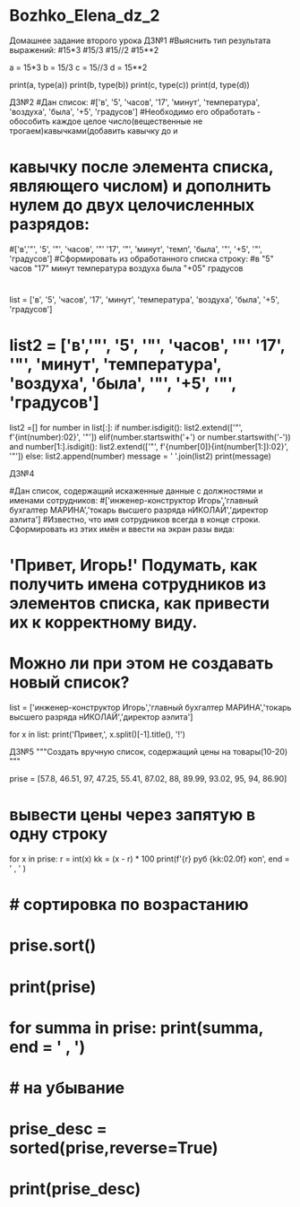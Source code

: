 # Bozhko_Elena_dz_2
Домашнее задание второго урока
ДЗ№1
#Выяснить тип результата выражений:
#15*3
#15/3
#15//2
#15**2

a = 15*3
b = 15/3
c = 15//3
d = 15**2

print(a, type(a))
print(b, type(b))
print(c, type(c))
print(d, type(d))


ДЗ№2
#Дан список:
#['в', '5', 'часов', '17', 'минут', 'температура', 'воздуха', 'была', '+5', 'градусов']
#Необходимо его обработать - обособить каждое целое число(вещественные не трогаем)кавычками(добавить кавычку до и
# кавычку после элемента списка, являющего числом) и дополнить нулем до двух целочисленных разрядов:
#['в','"', '5', '"', 'часов', '"' '17', '"', 'минут', 'темп', 'была', '"', '+5', '"', 'градусов']
#Сформировать из обработанного списка строку:
#в "5" часов "17" минут температура воздуха была "+05" градусов
#

list = ['в', '5', 'часов', '17', 'минут', 'температура', 'воздуха', 'была', '+5', 'градусов']


# list2 = ['в','"', '5', '"', 'часов', '"' '17', '"', 'минут', 'температура', 'воздуха', 'была', '"', '+5', '"', 'градусов']
list2 =[]
for number in list[:]:
   if number.isdigit():
       list2.extend(['"', f'{int(number):02}', '"'])
   elif(number.startswith('+') or number.startswith('-')) and number[1:].isdigit():
       list2.extend(['"', f'{number[0]}{int(number[1:]):02}', '"'])
   else:
       list2.append(number)
message = ' '.join(list2)
print(message)

ДЗ№4

#Дан список, содержащий искаженные данные с должностями и именами сотрудников:
#['инженер-конструктор Игорь','главный бухгалтер МАРИНА','токарь высшего разряда нИКОЛАЙ','директор аэлита']
#Известно, что имя сотрудников всегда в конце строки. Сформировать из этих имён и ввести на экран разы вида:
# 'Привет, Игорь!' Подумать, как получить имена сотрудников из элементов списка, как привести их к корректному виду.
# Можно ли при этом не создавать новый список?


list = ['инженер-конструктор Игорь','главный бухгалтер МАРИНА','токарь высшего разряда нИКОЛАЙ','директор аэлита']

for x in list:
    print('Привет,', x.split()[-1].title(), '!')
      
      
ДЗ№5
"""Создать вручную список, содержащий цены на товары(10-20) """

prise = [57.8, 46.51, 97, 47.25, 55.41, 87.02, 88, 89.99, 93.02, 95, 94, 86.90]

# вывести цены через запятую в одну строку
for x in prise:
    r = int(x)
    kk = (x - r) * 100
    print(f'{r} руб {kk:02.0f} коп', end = ' , ' )


# # сортировка по возрастанию
# prise.sort()
# print(prise)
# for summa in prise: print(summa, end = ' , ')

# # на убывание
# prise_desc = sorted(prise,reverse=True)
# print(prise_desc)
